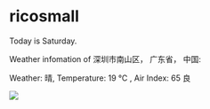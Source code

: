 # ricosmall

Today is Saturday.

Weather infomation of 深圳市南山区， 广东省， 中国: 

Weather: 晴, Temperature: 19 ℃ , Air Index: 65 良

<img src="https://github-readme-stats.vercel.app/api?username=ricosmall&show_icons=true" />

